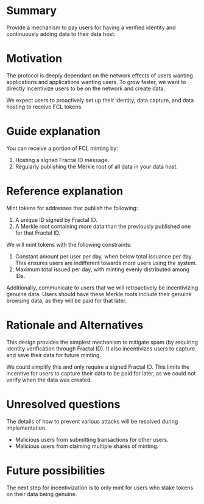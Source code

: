 # Summary

[summary]: #summary

Provide a mechanism to pay users for having a verified identity and continuously adding data to their data host.

# Motivation

[motivation]: #motivation

The protocol is deeply dependant on the network effects of users wanting applications and applications wanting users.
To grow faster, we want to directly incentivize users to be on the network and create data.

We expect users to proactively set up their identity, data capture, and data hosting to receive FCL tokens.

# Guide explanation

[guide-explanation]: #guide-explanation

You can receive a portion of FCL minting by:

1. Hosting a signed Fractal ID message.
1. Regularly publishing the Merkle root of all data in your data host.

# Reference explanation

[reference-explanation]: #reference-explanation

Mint tokens for addresses that publish the following:

1. A unique ID signed by Fractal ID.
1. A Merkle root containing more data than the previously published one for that Fractal ID.

We will mint tokens with the following constraints:

1. Constant amount per user per day, when below total issuance per day.
   This ensures users are indifferent towards more users using the system.
1. Maximum total issued per day, with minting evenly distributed among IDs.

Additionally, communicate to users that we will retroactively be incentivizing genuine data.
Users should have these Merkle roots include their genuine browsing data, as they will be paid for that later.

# Rationale and Alternatives

[rationale-and-alternatives]: #rationale-and-alternatives

This design provides the simplest mechanism to mitigate spam (by requiring identity verification through Fractal ID).
It also incentivizes users to capture and save their data for future minting.

We could simplify this and only require a signed Fractal ID.
This limits the incentive for users to capture their data to be paid for later, as we could not verify when the data was created.

# Unresolved questions

[unresolved-questions]: #unresolved-questions

The details of how to prevent various attacks will be resolved during implementation.

- Malicious users from submitting transactions for other users.
- Malicious users from claiming multiple shares of minting.

# Future possibilities

[future-possibilities]: #future-possibilities

The next step for incentivization is to only mint for users who stake tokens on their data being genuine.
